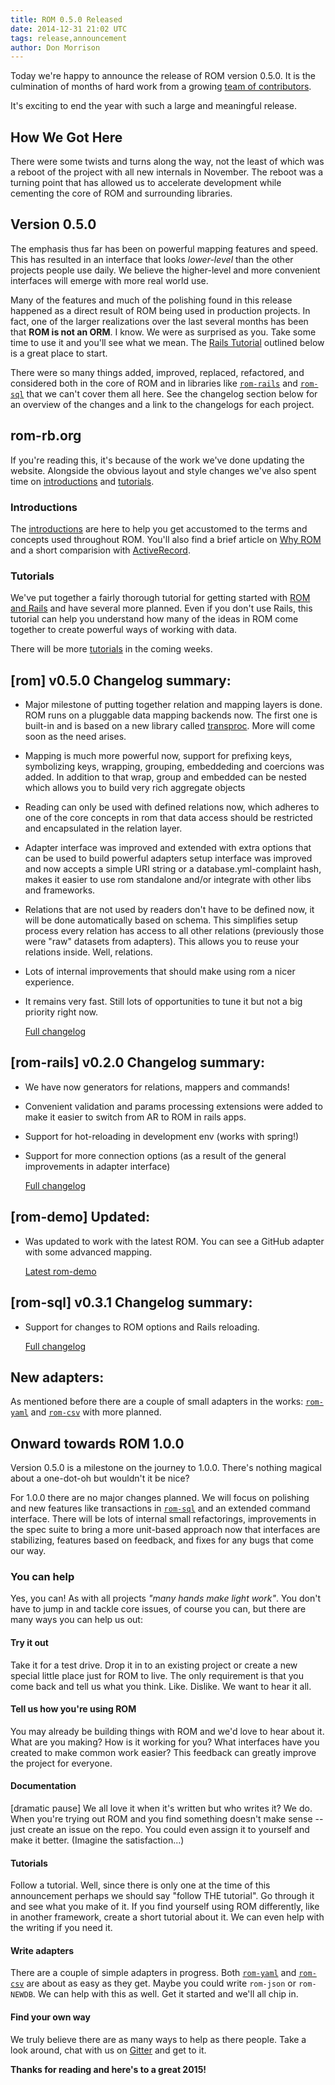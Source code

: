 ```yaml
---
title: ROM 0.5.0 Released
date: 2014-12-31 21:02 UTC
tags: release,announcement
author: Don Morrison
---
```


Today we're happy to announce the release of ROM version 0.5.0. It is the
culmination of months of hard work from a growing [team of contributors][team].

It's exciting to end the year with such a large and meaningful release.

## How We Got Here

There were some twists and turns along the way, not the least of which was
a reboot of the project with all new internals in November. The reboot was a
turning point that has allowed us to accelerate development while cementing
the core of ROM and surrounding libraries.

## Version 0.5.0

The emphasis thus far has been on powerful mapping features and speed. This
has resulted in an interface that looks _lower-level_ than the other projects
people use daily. We believe the higher-level and more convenient interfaces
will emerge with more real world use.

Many of the features and much of the polishing found in this release happened
as a direct result of ROM being used in production projects. In fact, one of
the larger realizations over the last several months has been that **ROM is
not an ORM**. I know. We were as surprised as you. Take some time to use it
and you'll see what we mean. The [Rails Tutorial][tuts-rails] outlined
below is a great place to start.

There were so many things added, improved, replaced, refactored, and considered
both in the core of ROM and in libraries like [`rom-rails`][proj-rom-rails] and
[`rom-sql`][proj-rom-sql] that we can't cover them all here. See the changelog
section below for an overview of the changes and a link to the changelogs for
each project.

## rom-rb.org

If you're reading this, it's because of the work we've done updating the
website. Alongside the obvious layout and style changes we've also spent
time on [introductions][intro] and [tutorials][tuts].

### Introductions

The [introductions][intro] are here to help you get accustomed to the
terms and concepts used throughout ROM. You'll also find a brief article on
[Why ROM][intro-why-rom] and a short comparision with [ActiveRecord][intro-ar].

### Tutorials

We've put together a fairly thorough tutorial for getting started with
[ROM and Rails][tuts-rails] and have several more planned. Even if you
don't use Rails, this tutorial can help you understand how many of the ideas
in ROM come together to create powerful ways of working with data.

There will be more [tutorials][tuts] in the coming weeks.

## [rom] v0.5.0 Changelog summary:

* Major milestone of putting together relation and mapping layers is done.
  ROM runs on a pluggable data mapping backends now. The first one is built-in
  and is based on a new library called [transproc][proj-transproc]. More will
  come soon as the need arises.

* Mapping is much more powerful now, support for prefixing keys, symbolizing
  keys, wrapping, grouping, embeddeding and coercions was added. In addition to
  that wrap, group and embedded can be nested which allows you to build very rich
  aggregate objects

* Reading can only be used with defined relations now, which adheres to one of
  the core concepts in rom that data access should be restricted and encapsulated
  in the relation layer.

* Adapter interface was improved and extended with extra options that can be used
  to build powerful adapters setup interface was improved and now accepts a
  simple URI string or a database.yml-complaint hash, makes it easier to use
  rom standalone and/or integrate with other libs and frameworks.

* Relations that are not used by readers don't have to be defined now, it will be
  done automatically based on schema. This simplifies setup process every relation
  has access to all other relations (previously those were "raw" datasets from
  adapters). This allows you to reuse your relations inside. Well, relations.

* Lots of internal improvements that should make using rom a nicer experience.

* It remains very fast. Still lots of opportunities to tune it but not a big
  priority right now.

  [Full changelog](https://github.com/rom-rb/rom/blob/v0.5.0/CHANGELOG.md)

## [rom-rails] v0.2.0 Changelog summary:

* We have now generators for relations, mappers and commands!

* Convenient validation and params processing extensions were added to make it
  easier to switch from AR to ROM in rails apps.

* Support for hot-reloading in development env (works with spring!)

* Support for more connection options (as a result of the general improvements
  in adapter interface)

  [Full changelog](https://github.com/rom-rb/rom-rails/blob/v0.2.0/CHANGELOG.md)

## [rom-demo] Updated:

* Was updated to work with the latest ROM. You can see a GitHub adapter with
  some advanced mapping.

  [Latest rom-demo](https://github.com/solnic/rom-demo)

## [rom-sql] v0.3.1 Changelog summary:

* Support for changes to ROM options and Rails reloading.

  [Full changelog](https://github.com/rom-rb/rom-sql/blob/v0.3.1/CHANGELOG.md)

## New adapters:

As mentioned before there are a couple of small adapters in the works:
[`rom-yaml`][proj-rom-yaml] and [`rom-csv`][proj-rom-csv] with more planned.

## Onward towards ROM 1.0.0

Version 0.5.0 is a milestone on the journey to 1.0.0. There's nothing magical
about a one-dot-oh but wouldn't it be nice?

For 1.0.0 there are no major changes planned. We will focus on polishing and new
features like transactions in [`rom-sql`][proj-rom-sql] and an extended command
interface. There will be lots of internal small refactorings, improvements in
the spec suite to bring a more unit-based approach now that interfaces are
stabilizing, features based on feedback, and fixes for any bugs that come our
way.

### You can help

Yes, you can! As with all projects _"many hands make light work"_. You don't
have to jump in and tackle core issues, of course you can, but there are many
ways you can help us out:

#### Try it out

Take it for a test drive. Drop it in to an existing project or create a new
special little place just for ROM to live. The only requirement is that you come
back and tell us what you think. Like. Dislike. We want to hear it all.

#### Tell us how you're using ROM

You may already be building things with ROM and we'd love to hear about it. What
are you making? How is it working for you?  What interfaces have you created to
make common work easier? This feedback can greatly improve the project for
everyone.

#### Documentation

[dramatic pause] We all love it when it's written but who writes it? We do. When
you're trying out ROM and you find something doesn't make sense -- just create an
issue on the repo. You could even assign it to yourself and make it better.
(Imagine the satisfaction...)

#### Tutorials

Follow a tutorial. Well, since there is only one at the time of this announcement
perhaps we should say "follow THE tutorial". Go through it and see what you make
of it. If you find yourself using ROM differently, like in another framework,
create a short tutorial about it. We can even help with the writing if you need
it.

#### Write adapters

There are a couple of simple adapters in progress. Both
[`rom-yaml`][proj-rom-yaml] and [`rom-csv`][proj-rom-csv] are about as easy as
they get. Maybe you could write `rom-json` or `rom-NEWDB`. We can help with this
as well. Get it started and we'll all chip in.

#### Find your own way

We truly believe there are as many ways to help as there people. Take a look
around, chat with us on [Gitter][chat] and get to it.


**Thanks for reading and here's to a great 2015!**

[team]: https://github.com/rom-rb/rom/network/members
[tuts-rails]: /tutorials/rails
[proj-rom-rails]: https://github.com/rom-rb/rom-rails
[proj-rom-sql]: https://github.com/rom-rb/rom-sql
[intro]: /introduction
[tuts]: /tutorials
[intro-why-rom]: /introduction/why
[intro-ar]: /introduction/activerecord
[proj-transproc]: https://github.com/solnic/transproc
[proj-rom-yaml]: https://github.com/rom-rb/rom-yaml
[proj-rom-csv]: https://github.com/rom-rb/rom-csv
[chat]: https://gitter.im/rom-rb/chat
